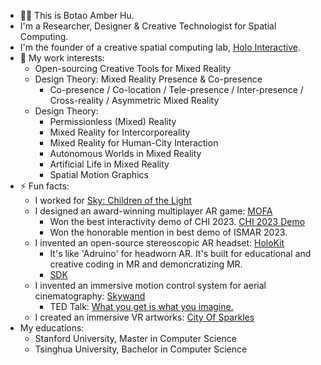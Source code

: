 
- 👨‍🦱 This is Botao Amber Hu.
- I'm a Researcher, Designer & Creative Technologist for Spatial Computing.
- I'm the founder of a creative spatial computing lab, [Holo Interactive](https://github.com/holoi).
- 🔭 My work interests:
  - Open-sourcing Creative Tools for Mixed Reality 
  - Design Theory: Mixed Reality Presence & Co-presence
    - Co-presence / Co-location / Tele-presence / Inter-presence / Cross-reality / Asymmetric Mixed Reality
  - Design Theory:
    - Permissionless (Mixed) Reality
    - Mixed Reality for Intercorporeality
    - Mixed Reality for Human-City Interaction
    - Autonomous Worlds in Mixed Reality
    - Artificial Life in Mixed Reality
    - Spatial Motion Graphics
- ⚡ Fun facts: 
  - I worked for [Sky: Children of the Light](https://apps.apple.com/us/app/sky-children-of-the-light/id1462117269)
  - I designed an award-winning multiplayer AR game: [MOFA](https://mofa.ar)
    - Won the best interactivity demo of CHI 2023. [CHI 2023 Demo](https://dl.acm.org/doi/abs/10.1145/3544549.3583935)
    - Won the honorable mention in best demo of ISMAR 2023.
  - I invented an open-source stereoscopic AR headset: [HoloKit](https://holokit.io)
    - It's like 'Adruino' for headworn AR. It's built for educational and creative coding in MR and demoncratizing MR.
    - [SDK](https://github.com/holoi/holokit-unity-sdk)
  - I invented an immersive motion control system for aerial cinematography: [Skywand](https://skywand.com)
    - TED Talk: [What you get is what you imagine.](https://www.youtube.com/watch?v=gR5L72EYjrA)
  - I created an immersive VR artworks: [City Of Sparkles](https://cityofsparkles.art)
- My educations:
  - Stanford University, Master in Computer Science
  - Tsinghua University, Bachelor in Computer Science

